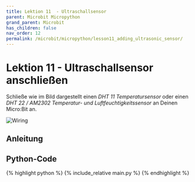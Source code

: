 ```yaml
---
title: Lektion 11  - Ultraschallsensor
parent: Microbit Micropython
grand_parent: Microbit
has_children: false
nav_order: 12
permalink: /microbit/micropython/lesson11_adding_ultrasonic_sensor/
---
```


# Lektion 11 - Ultraschallsensor anschließen 

Schließe wie im Bild dargestellt einen _DHT 11 Temperatursensor_ oder einen _DHT 22 / AM2302 Temperatur- und Luftfeuchtigkeitssensor_ an Deinen Micro:Bit an.

![Wiring](./wiring.png "Wiring")

## Anleitung

## Python-Code

{% highlight python %}
    {% include_relative main.py %}
{% endhighlight %}
